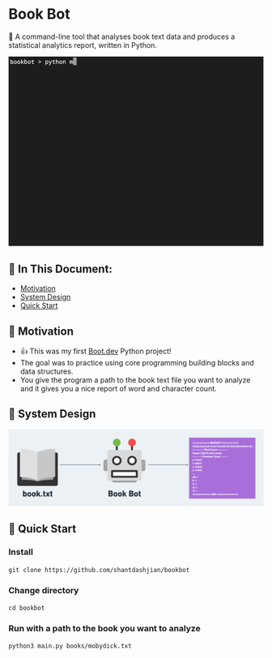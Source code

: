 # Book Bot
📖 A command-line tool that analyses book text data and produces a statistical analytics report, written in Python. 

![demo](./assets/demo.png)

## 📝 In This Document:
- [Motivation](#🤔-motivation)  
- [System Design](#🎨-system-design)
- [Quick Start](#🚀-quick-start)

## 🤔 Motivation
- 👍 This was my first [Boot.dev](https://www.boot.dev) Python project! 
- The goal was to practice using core programming building blocks and data structures. 
- You give the program a path to the book text file you want to analyze and it gives you a nice report of word and character count.

## 🎨 System Design
![system design](./assets/system-design.png)

## 🚀 Quick Start

### Install
```
git clone https://github.com/shantdashjian/bookbot
```

### Change directory
```
cd bookbot
```

### Run with a path to the book you want to analyze
```
python3 main.py books/mobydick.txt
```